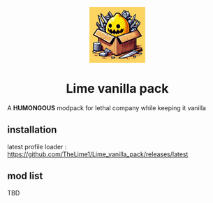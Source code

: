 <p align="center">
    <img src="https://raw.githubusercontent.com/TheLime1/Lime_vanilla_pack/main/icon.png" width="128px">
</p>
<h1 align="center">Lime vanilla pack</h1>

A **HUMONGOUS** modpack for lethal company while keeping it vanilla

## installation

latest profile loader : https://github.com/TheLime1/Lime_vanilla_pack/releases/latest

## mod list

TBD